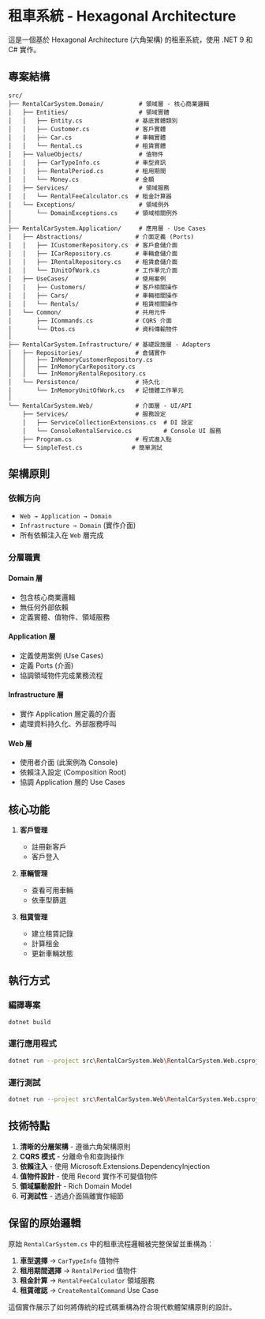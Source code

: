 # 租車系統 - Hexagonal Architecture

這是一個基於 Hexagonal Architecture (六角架構) 的租車系統，使用 .NET 9 和 C# 實作。

## 專案結構

```
src/
├── RentalCarSystem.Domain/          # 領域層 - 核心商業邏輯
│   ├── Entities/                    # 領域實體
│   │   ├── Entity.cs               # 基底實體類別
│   │   ├── Customer.cs             # 客戶實體
│   │   ├── Car.cs                  # 車輛實體
│   │   └── Rental.cs               # 租賃實體
│   ├── ValueObjects/                # 值物件
│   │   ├── CarTypeInfo.cs          # 車型資訊
│   │   ├── RentalPeriod.cs         # 租用期間
│   │   └── Money.cs                # 金額
│   ├── Services/                    # 領域服務
│   │   └── RentalFeeCalculator.cs  # 租金計算器
│   └── Exceptions/                  # 領域例外
│       └── DomainExceptions.cs     # 領域相關例外
│
├── RentalCarSystem.Application/     # 應用層 - Use Cases
│   ├── Abstractions/               # 介面定義 (Ports)
│   │   ├── ICustomerRepository.cs  # 客戶倉儲介面
│   │   ├── ICarRepository.cs       # 車輛倉儲介面
│   │   ├── IRentalRepository.cs    # 租賃倉儲介面
│   │   └── IUnitOfWork.cs          # 工作單元介面
│   ├── UseCases/                   # 使用案例
│   │   ├── Customers/              # 客戶相關操作
│   │   ├── Cars/                   # 車輛相關操作
│   │   └── Rentals/                # 租賃相關操作
│   └── Common/                     # 共用元件
│       ├── ICommands.cs            # CQRS 介面
│       └── Dtos.cs                 # 資料傳輸物件
│
├── RentalCarSystem.Infrastructure/ # 基礎設施層 - Adapters
│   ├── Repositories/               # 倉儲實作
│   │   ├── InMemoryCustomerRepository.cs
│   │   ├── InMemoryCarRepository.cs
│   │   └── InMemoryRentalRepository.cs
│   └── Persistence/                # 持久化
│       └── InMemoryUnitOfWork.cs   # 記憶體工作單元
│
└── RentalCarSystem.Web/            # 介面層 - UI/API
    ├── Services/                   # 服務設定
    │   ├── ServiceCollectionExtensions.cs  # DI 設定
    │   └── ConsoleRentalService.cs         # Console UI 服務
    ├── Program.cs                  # 程式進入點
    └── SimpleTest.cs              # 簡單測試
```

## 架構原則

### 依賴方向
- `Web → Application → Domain`
- `Infrastructure → Domain` (實作介面)
- 所有依賴注入在 `Web` 層完成

### 分層職責

#### Domain 層
- 包含核心商業邏輯
- 無任何外部依賴
- 定義實體、值物件、領域服務

#### Application 層
- 定義使用案例 (Use Cases)
- 定義 Ports (介面)
- 協調領域物件完成業務流程

#### Infrastructure 層
- 實作 Application 層定義的介面
- 處理資料持久化、外部服務呼叫

#### Web 層
- 使用者介面 (此案例為 Console)
- 依賴注入設定 (Composition Root)
- 協調 Application 層的 Use Cases

## 核心功能

1. **客戶管理**
   - 註冊新客戶
   - 客戶登入

2. **車輛管理**
   - 查看可用車輛
   - 依車型篩選

3. **租賃管理**
   - 建立租賃記錄
   - 計算租金
   - 更新車輛狀態

## 執行方式

### 編譯專案
```bash
dotnet build
```

### 運行應用程式
```bash
dotnet run --project src\RentalCarSystem.Web\RentalCarSystem.Web.csproj
```

### 運行測試
```bash
dotnet run --project src\RentalCarSystem.Web\RentalCarSystem.Web.csproj test
```

## 技術特點

1. **清晰的分層架構** - 遵循六角架構原則
2. **CQRS 模式** - 分離命令和查詢操作
3. **依賴注入** - 使用 Microsoft.Extensions.DependencyInjection
4. **值物件設計** - 使用 Record 實作不可變值物件
5. **領域驅動設計** - Rich Domain Model
6. **可測試性** - 透過介面隔離實作細節

## 保留的原始邏輯

原始 `RentalCarSystem.cs` 中的租車流程邏輯被完整保留並重構為：

1. **車型選擇** → `CarTypeInfo` 值物件
2. **租用期間選擇** → `RentalPeriod` 值物件
3. **租金計算** → `RentalFeeCalculator` 領域服務
4. **租賃確認** → `CreateRentalCommand` Use Case

這個實作展示了如何將傳統的程式碼重構為符合現代軟體架構原則的設計。